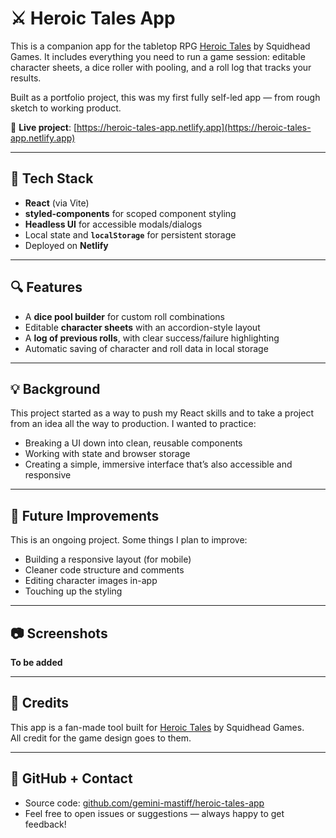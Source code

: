 # ⚔ Heroic Tales App

This is a companion app for the tabletop RPG [Heroic Tales](https://squidhead-games.itch.io/heroic-tales) by Squidhead Games. It includes everything you need to run a game session: editable character sheets, a dice roller with pooling, and a roll log that tracks your results.

Built as a portfolio project, this was my first fully self-led app — from rough sketch to working product.

🔗 **Live project**: [https://heroic-tales-app.netlify.app](https://heroic-tales-app.netlify.app)

---

## 🧰 Tech Stack

- **React** (via Vite)
- **styled-components** for scoped component styling
- **Headless UI** for accessible modals/dialogs
- Local state and **`localStorage`** for persistent storage
- Deployed on **Netlify**

---

## 🔍 Features

- A **dice pool builder** for custom roll combinations
- Editable **character sheets** with an accordion-style layout
- A **log of previous rolls**, with clear success/failure highlighting
- Automatic saving of character and roll data in local storage

---

## 💡 Background

This project started as a way to push my React skills and to take a project from an idea all the way to production. I wanted to practice:

- Breaking a UI down into clean, reusable components
- Working with state and browser storage
- Creating a simple, immersive interface that’s also accessible and responsive

---

## 🚧 Future Improvements

This is an ongoing project. Some things I plan to improve:
- Building a responsive layout (for mobile)
- Cleaner code structure and comments
- Editing character images in-app
- Touching up the styling

---

## 📷 Screenshots

**To be added**

---

## 🙏 Credits

This app is a fan-made tool built for [Heroic Tales](https://squidhead-games.itch.io/heroic-tales) by Squidhead Games.  
All credit for the game design goes to them.

---

## 🔗 GitHub + Contact

- Source code: [github.com/gemini-mastiff/heroic-tales-app](https://github.com/gemini-mastiff/heroic-tales-app)
- Feel free to open issues or suggestions — always happy to get feedback!
